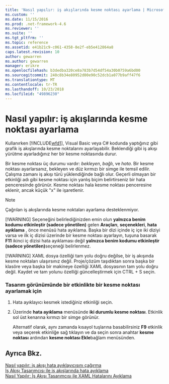 ```yaml
---
title: 'Nasıl yapılır: iş akışlarında kesme noktası ayarlama | Microsoft Docs'
ms.custom: ''
ms.date: 11/15/2016
ms.prod: .net-framework-4.6
ms.reviewer: ''
ms.suite: ''
ms.tgt_pltfrm: ''
ms.topic: reference
ms.assetid: e41b21c9-c061-4358-8e2f-eb5e412864a8
caps.latest.revision: 10
author: gewarren
ms.author: gewarren
manager: erikre
ms.openlocfilehash: b3dedba320ce8a783b7d54df54a30b0759a6bd00
ms.sourcegitcommit: 240c8b34e80952d00e90c52dcb1a077b9aff47f6
ms.translationtype: MT
ms.contentlocale: tr-TR
ms.lasthandoff: 10/23/2018
ms.locfileid: "49896230"
---
```

# <a name="how-to-set-breakpoints-in-workflows"></a>Nasıl yapılır: iş akışlarında kesme noktası ayarlama
Kullanırken [!INCLUDE[wfd1](../includes/wfd1-md.md)], Visual Basic veya C# kodunda yaptığınız gibi grafik iş akışlarında kesme noktalarını ayarlayabilir. Beklendiği gibi iş akışı yürütme ayarladığınız her bir kesme noktasında durur.  
  
 Bir kesme noktası üç durumu vardır: *bekleyen*, *bağlı*, ve *hata*. Bir kesme noktası ayarlarsanız, bekleyen ve düz kırmızı bir simge ile temsil edilir. Çalışma zamanı iş akışı türü yüklendiğinde bağlı olur. Geçerli olmayan bir etkinliği adı gibi kesme noktası için yanlış biçim belirtirseniz bir hata penceresinde görünür. Kesme noktası hala kesme noktası penceresine eklenir, ancak küçük "x" ile işaretlenir.  
  
> [!NOTE]
>  Çağrılan iş akışlarında kesme noktaları ayarlama desteklenmiyor.  
> 
> [!WARNING]
>  Seçeneğini belirlediğinizden emin olun **yalnızca benim kodumu etkinleştir (sadece yönetilen)** gelen **Araçları**, **seçenekleri**, **hata ayıklama** , önce menüsü hata ayıklama. Başka bir dizi içinde iç içe iki diziyi varsa ve ilk iç dizisi üzerinde bir kesme noktası ayarlayın, tuşuna basarak **F11** ikinci iç dizisi hata ayıklaması değil <strong>yalnızca benim kodumu etkinleştir (sadece yönetilen)</strong>seçeneği belirlenmez.  
> 
> [!WARNING]
>  XAML dosya özelliği tam yolu doğru değilse, bir iş akışında kesme noktaları ulaşırsınız değil. Proje/çözüm taşıdıktan sonra başka bir klasöre veya başka bir makineye özelliği XAML dosyasının tam yolu doğru değil. Kaydet ve tam yolunu özelliği güncelleştirmek için CTRL + S seçin.  
  
### <a name="to-set-a-breakpoint-on-an-activity-in-the-design-view"></a>Tasarım görünümünde bir etkinlikte bir kesme noktası ayarlamak için  
  
1.  Hata ayıklayıcı kesmek istediğiniz etkinliği seçin.  
  
2.  Üzerinde **hata ayıklama** menüsünde **iki durumlu kesme noktası**. Etkinlik sol üst kenarına kırmızı bir simge görünür.  
  
     Alternatif olarak, aynı zamanda kısayol tuşlarına basabilirsiniz **F9** etkinlik veya seçerek etkinliğe sağ tıklayın ve da seçin sonra anahtar **kesme noktası** ardından **kesme noktası Ekle**bağlam menüsünden.  
  
## <a name="see-also"></a>Ayrıca Bkz.  
 [Nasıl yapılır: iş akışı hata ayıklayıcısını çağırma](../workflow-designer/how-to-invoke-the-workflow-debugger.md)   
 [İş Akışı Tasarımcısı ile iş akışlarında hata ayıklama](../workflow-designer/debugging-workflows-with-the-workflow-designer.md)   
 [Nasıl Yapılır: İş Akışı Tasarımcısı ile XAML Hatalarını Ayıklama](../workflow-designer/how-to-debug-xaml-with-the-workflow-designer.md)